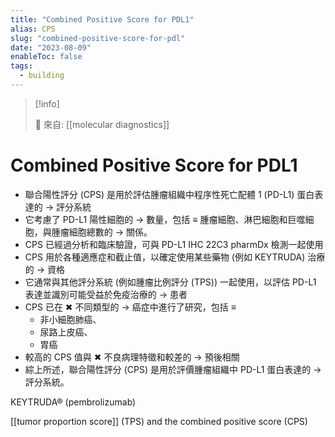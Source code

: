 ```yaml
---
title: "Combined Positive Score for PDL1"
alias: CPS
slug: "combined-positive-score-for-pdl"
date: "2023-08-09"
enableToc: false
tags:
  - building
---
```


> [!info]
>
> 🌱 來自: [[molecular diagnostics]]

# Combined Positive Score for PDL1

- 聯合陽性評分 (CPS) 是用於評估腫瘤組織中程序性死亡配體 1 (PD-L1) 蛋白表達的 → 評分系統
- 它考慮了 PD-L1 陽性細胞的 → 數量，包括 ≡ 腫瘤細胞、淋巴細胞和巨噬細胞，與腫瘤細胞總數的 → 關係。
- CPS 已經過分析和臨床驗證，可與 PD-L1 IHC 22C3 pharmDx 檢測一起使用
- CPS 用於各種適應症和截止值，以確定使用某些藥物 (例如 KEYTRUDA) 治療的 → 資格
- 它通常與其他評分系統 (例如腫瘤比例評分 (TPS)) 一起使用，以評估 PD-L1 表達並識別可能受益於免疫治療的 → 患者
- CPS 已在 ✖ 不同類型的 → 癌症中進行了研究，包括 ≡
  - 非小細胞肺癌、
  - 尿路上皮癌、
  - 胃癌
- 較高的 CPS 值與 ✖ 不良病理特徵和較差的 → 預後相關
- 綜上所述，聯合陽性評分 (CPS) 是用於評價腫瘤組織中 PD-L1 蛋白表達的 → 評分系統。

KEYTRUDA® (pembrolizumab)

[[tumor proportion score]] (TPS) and the combined positive score (CPS) 
